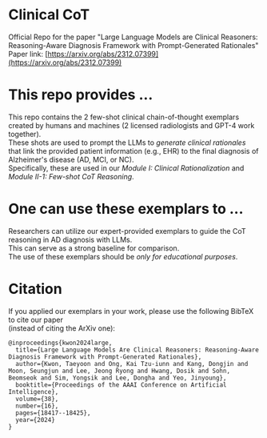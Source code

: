 # Clinical CoT
Official Repo for the paper "Large Language Models are Clinical Reasoners: Reasoning-Aware Diagnosis Framework with Prompt-Generated Rationales"
Paper link: [https://arxiv.org/abs/2312.07399](https://arxiv.org/abs/2312.07399)

# This repo provides ...
This repo contains the 2 few-shot clinical chain-of-thought exemplars created by humans and machines (2 licensed radiologists and GPT-4 work together).\
These shots are used to prompt the LLMs to *generate clinical rationales* that link the provided patient information (e.g., EHR) to the final diagnosis of Alzheimer's disease (AD, MCI, or NC).\
Specifically, these are used in our *Module I: Clinical Rationalization* and *Module II-1: Few-shot CoT Reasoning*.

# One can use these exemplars to ...
Researchers can utilize our expert-provided exemplars to guide the CoT reasoning in AD diagnosis with LLMs.\
This can serve as a strong baseline for comparison.\
The use of these exemplars should be *only for educational purposes*. 

# Citation
If you applied our exemplars in your work, please use the following BibTeX to cite our paper\
(instead of citing the ArXiv one):
```
@inproceedings{kwon2024large,
  title={Large Language Models Are Clinical Reasoners: Reasoning-Aware Diagnosis Framework with Prompt-Generated Rationales},
  author={Kwon, Taeyoon and Ong, Kai Tzu-iunn and Kang, Dongjin and Moon, Seungjun and Lee, Jeong Ryong and Hwang, Dosik and Sohn, Beomseok and Sim, Yongsik and Lee, Dongha and Yeo, Jinyoung},
  booktitle={Proceedings of the AAAI Conference on Artificial Intelligence},
  volume={38},
  number={16},
  pages={18417--18425},
  year={2024}
}
```
